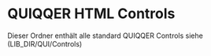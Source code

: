 # QUIQQER HTML Controls

Dieser Ordner enthält alle standard QUIQQER Controls
siehe (LIB_DIR/QUI/Controls)